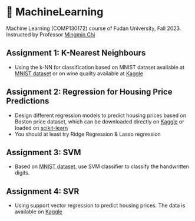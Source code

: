 # 🦾 MachineLearning
Machine Learning (COMP130172) course of Fudan University, Fall 2023. Instructed by Professor [Mingmin Chi](https://datascience.fudan.edu.cn/e1/6f/c13398a123247/page.htm)

## Assignment 1: K-Nearest Neighbours
- Using the k-NN for classification based on MNIST dataset available at [MNIST dataset](http://yann.lecun.com/exdb/mnist/) or on wine quality available at [Kaggle](https://www.kaggle.com/shelvigarg/wine-quality-dataset/)

## Assignment 2: Regression for Housing Price Predictions
- Design different regression models to predict housing prices based on Boston price dataset, which can be downloaded directly on [Kaggle](https://www.kaggle.com/datasets/vikrishnan/boston-house-prices) or loaded on [scikit-learn](https://scikit-learn.org/1.0/modules/generated/sklearn.datasets.load_boston.html)
- You should at least try Ridge Regression & Lasso regression


## Assignment 3: SVM
- Based on [MNIST dataset](https://www.kaggle.com/datasets/hojjatk/mnist-dataset/data), use SVM classifier to classify the handwritten digits.


## Assignment 4: SVR
- Using support vector regression to predict housing prices. The data is available on [Kaggle](https://www.kaggle.com/vikrishnan/boston-house-prices)
